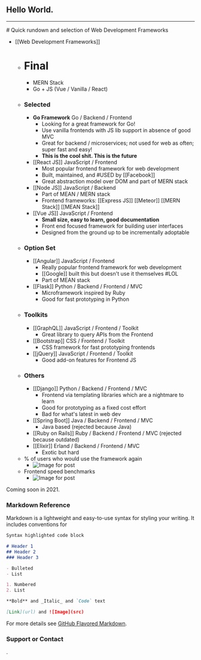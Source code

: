## Hello World. 
<hr/>
# Quick rundown and selection of Web Development Frameworks

- [[Web Development Frameworks]]
    - # Final
        - MERN Stack
        - Go + JS (Vue / Vanilla / React)
    - ### **Selected**
        - **Go Framework** Go / Backend / Frontend
            - Looking for a great framework for Go! 
            - Use vanilla frontends with JS lib support in absence of good MVC
            - Great for backend / microservices; not used for web as often; super fast and easy!
            - **__This is the cool shit. This is the future__**
        - [[React JS]] JavaScript / Frontend
            - Most popular frontend framework for web development
            - Built, maintained, and #USED by [[Facebook]]
            - Great abstraction model over DOM and part of MERN stack
        - [[Node JS]] JavaScript / Backend
            - Part of MEAN / MERN stack
            - Frontend frameworks: [[Express JS]] [[Meteor]] [[MERN Stack]] [[MEAN Stack]]
        - [[Vue JS]] JavaScript / Frontend
            - **Small size, easy to learn, good documentation**
            - Front end focused framework for building user interfaces
            - Designed from the ground up to be incrementally adoptable
    - ### **Option Set**
        - [[Angular]] JavaScript / Frontend
            - Really popular frontend framework for web development
            - [[Google]] built this but doesn't use it themselves #LOL
            - Part of MEAN stack
        - [[Flask]] Python / Backend / Frontend / MVC
            - Microframework inspired by Ruby
            - Good for fast prototyping in Python
    - ### **Toolkits**
        - [[GraphQL]] JavaScript / Frontend / Toolkit
            - Great library to query APIs from the Frontend
        - [[Bootstrap]] CSS / Frontend / Toolkit
            - CSS framework for fast prototyping frontends
        - [[jQuery]] JavaScript / Frontend / Toolkit
            - Good add-on features for Frontend JS
    - ### **Others**
        - [[Django]] Python / Backend / Frontend / MVC
            - Frontend via templating libraries which are a nightmare to learn
            - Good for prototyping as a fixed cost effort
            - Bad for what's latest in web dev 
        - [[Spring Boot]] Java / Backend / Frontend / MVC
            - Java based (rejected because Java)
        - [[Ruby on Rails]] Ruby / Backend / Frontend / MVC (rejected because outdated)
        - [[Elixir]] Erland / Backend / Frontend / MVC
            - Exotic but hard
    - % of users who would use the framework again
        - ![Image for post](https://miro.medium.com/max/1720/0*5CJzUdx4uOQn988u.png)
    - Frontend speed benchmarks
        - ![Image for post](https://miro.medium.com/max/1534/0*BX7NDeUJFkQkYioD.png)


Coming soon in 2021.

### Markdown Reference

Markdown is a lightweight and easy-to-use syntax for styling your writing. It includes conventions for

```markdown
Syntax highlighted code block

# Header 1
## Header 2
### Header 3

- Bulleted
- List

1. Numbered
2. List

**Bold** and _Italic_ and `Code` text

[Link](url) and ![Image](src)
```

For more details see [GitHub Flavored Markdown](https://guides.github.com/features/mastering-markdown/).

### Support or Contact

.
